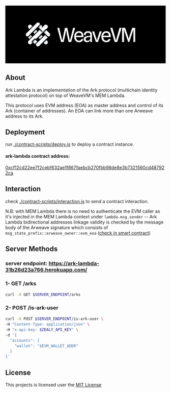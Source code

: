 <p align="center">
  <a href="https://wvm.dev">
    <img src="https://raw.githubusercontent.com/weaveVM/.github/main/profile/bg.png">
  </a>
</p>

## About
Ark Lambda is an implementation of the Ark protocol (multichain identity attestation protocol) on top of WeaveVM's MEM Lambda.

This protocol uses EVM address (EOA) as master address and control of its Ark (container of addresses). An EOA can link more than one Arweave address to its Ark.

## Deployment

run [./contract-scripts/deploy.js](./contract-scripts/deploy.js) to deploy a contract instance.

#### ark-lambda contract address: 

[0xcf12cd22ee7f2cebf632ae1f867faebcb270fbb98de8e3b7321560cd487922ca](https://lambda.pink/state/0xcf12cd22ee7f2cebf632ae1f867faebcb270fbb98de8e3b7321560cd487922ca)

## Interaction

check [./contract-scripts/interaction.js](./contract-scripts/interaction.js) to send a contract interaction.

N.B: with MEM Lambda there is no need to authenticate the EVM caller as it's injected in the MEM Lambda context under `lambda.msg.sender` -- Ark Lambda bidirectional addresses linkage validity is checked by the message body of the Arweave signature which consists of `msg_state_prefix::arweave_owner::evm_eoa` ([check in smart contract](./contract/ark.js#59))

## Server Methods

### server endpoint: https://ark-lambda-31b26d23a766.herokuapp.com/

### 1- GET /arks

```bash
curl -X GET $SERVER_ENDPOINT/arks
```

### 2- POST /is-ark-user

```bash
curl -X POST $SERVER_ENDPOINT/is-ark-user \
-H "Content-Type: application/json" \
-H "x-api-key: $ZEALY_API_KEY" \
-d '{
  "accounts": {
    "wallet": "$EVM_WALLET_ADDR"
  }
}'
```

## License
This projects is licensed user the [MIT License](./LICENSE)
